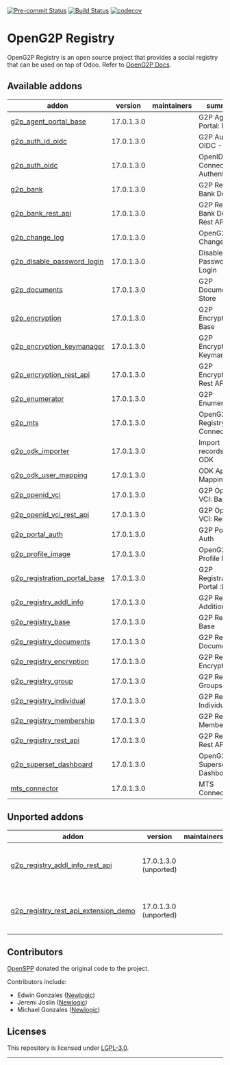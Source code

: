 
<!-- /!\ Non OCA Context : Set here the badge of your runbot / runboat instance. -->
[![Pre-commit Status](https://github.com/openg2p/openg2p-registry/actions/workflows/pre-commit.yml/badge.svg?branch=17.0-1.3)](https://github.com/openg2p/openg2p-registry/actions/workflows/pre-commit.yml?query=branch%3A17.0-1.3)
[![Build Status](https://github.com/openg2p/openg2p-registry/actions/workflows/test.yml/badge.svg?branch=17.0-1.3)](https://github.com/openg2p/openg2p-registry/actions/workflows/test.yml?query=branch%3A17.0-1.3)
[![codecov](https://codecov.io/gh/openg2p/openg2p-registry/branch/17.0-1.3/graph/badge.svg)](https://codecov.io/gh/openg2p/openg2p-registry)
<!-- /!\ Non OCA Context : Set here the badge of your translation instance. -->

<!-- /!\ do not modify above this line -->

# OpenG2P Registry

OpenG2P Registry is an open source project that provides a social registry that can be used on top of Odoo. Refer to [OpenG2P Docs](https://docs.openg2p.org).

<!-- /!\ do not modify below this line -->

<!-- prettier-ignore-start -->

[//]: # (addons)

Available addons
----------------
addon | version | maintainers | summary
--- | --- | --- | ---
[g2p_agent_portal_base](g2p_agent_portal_base/) | 17.0.1.3.0 |  | G2P Agent Portal: Base
[g2p_auth_id_oidc](g2p_auth_id_oidc/) | 17.0.1.3.0 |  | G2P Auth: OIDC - Reg ID
[g2p_auth_oidc](g2p_auth_oidc/) | 17.0.1.3.0 |  | OpenID Connect Authentication
[g2p_bank](g2p_bank/) | 17.0.1.3.0 |  | G2P Registry: Bank Details
[g2p_bank_rest_api](g2p_bank_rest_api/) | 17.0.1.3.0 |  | G2P Registry: Bank Details Rest API
[g2p_change_log](g2p_change_log/) | 17.0.1.3.0 |  | OpenG2P Change Log
[g2p_disable_password_login](g2p_disable_password_login/) | 17.0.1.3.0 |  | Disable Password Login
[g2p_documents](g2p_documents/) | 17.0.1.3.0 |  | G2P Documents Store
[g2p_encryption](g2p_encryption/) | 17.0.1.3.0 |  | G2P Encryption: Base
[g2p_encryption_keymanager](g2p_encryption_keymanager/) | 17.0.1.3.0 |  | G2P Encryption: Keymanager
[g2p_encryption_rest_api](g2p_encryption_rest_api/) | 17.0.1.3.0 |  | G2P Encryption: Rest API
[g2p_enumerator](g2p_enumerator/) | 17.0.1.3.0 |  | G2P Enumerator
[g2p_mts](g2p_mts/) | 17.0.1.3.0 |  | OpenG2P Registry MTS Connector
[g2p_odk_importer](g2p_odk_importer/) | 17.0.1.3.0 |  | Import records from ODK
[g2p_odk_user_mapping](g2p_odk_user_mapping/) | 17.0.1.3.0 |  | ODK App User Mapping
[g2p_openid_vci](g2p_openid_vci/) | 17.0.1.3.0 |  | G2P OpenID VCI: Base
[g2p_openid_vci_rest_api](g2p_openid_vci_rest_api/) | 17.0.1.3.0 |  | G2P OpenID VCI: Rest API
[g2p_portal_auth](g2p_portal_auth/) | 17.0.1.3.0 |  | G2P Portal Auth
[g2p_profile_image](g2p_profile_image/) | 17.0.1.3.0 |  | OpenG2P Profile Image
[g2p_registration_portal_base](g2p_registration_portal_base/) | 17.0.1.3.0 |  | G2P Registration Portal :Base
[g2p_registry_addl_info](g2p_registry_addl_info/) | 17.0.1.3.0 |  | G2P Registry: Additional Info
[g2p_registry_base](g2p_registry_base/) | 17.0.1.3.0 |  | G2P Registry: Base
[g2p_registry_documents](g2p_registry_documents/) | 17.0.1.3.0 |  | G2P Registry: Documents
[g2p_registry_encryption](g2p_registry_encryption/) | 17.0.1.3.0 |  | G2P Registry: Encryption
[g2p_registry_group](g2p_registry_group/) | 17.0.1.3.0 |  | G2P Registry: Groups
[g2p_registry_individual](g2p_registry_individual/) | 17.0.1.3.0 |  | G2P Registry: Individual
[g2p_registry_membership](g2p_registry_membership/) | 17.0.1.3.0 |  | G2P Registry: Membership
[g2p_registry_rest_api](g2p_registry_rest_api/) | 17.0.1.3.0 |  | G2P Registry: Rest API
[g2p_superset_dashboard](g2p_superset_dashboard/) | 17.0.1.3.0 |  | OpenG2P Superset Dashboard
[mts_connector](mts_connector/) | 17.0.1.3.0 |  | MTS Connector


Unported addons
---------------
addon | version | maintainers | summary
--- | --- | --- | ---
[g2p_registry_addl_info_rest_api](g2p_registry_addl_info_rest_api/) | 17.0.1.3.0 (unported) |  | G2P Registry: Additional Info REST API
[g2p_registry_rest_api_extension_demo](g2p_registry_rest_api_extension_demo/) | 17.0.1.3.0 (unported) |  | G2P Registry: Rest API Extension Demo

[//]: # (end addons)

<!-- prettier-ignore-end -->

## Contributors

[OpenSPP](https://openspp.org) donated the original code to the project.

Contributors include:

* Edwin Gonzales ([Newlogic](https://newlogic.com))
* Jeremi Joslin ([Newlogic](https://newlogic.com))
* Michael Gonzales ([Newlogic](https://newlogic.com))


## Licenses

This repository is licensed under [LGPL-3.0](LICENSE).

----
<!-- /!\ Non OCA Context : Set here the full description of your organization. -->
